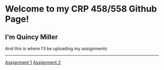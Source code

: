 # Welcome to my CRP 458/558 Github Page!
## I'm Quincy Miller
<p> And this is where I'll be uploading my assignments </p>
<hr>
<body>
  <a href="https://qmille.github.io/CRP-458/Assignment_1/index.html">Assignment 1</a>
  <a href="https://qmille.github.io/CRP-458/Assignment 2/Q_index.html">Assignment 2</a>
  </body>


